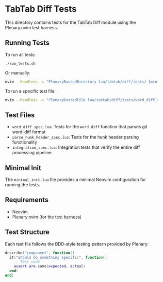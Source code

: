 # TabTab Diff Tests

This directory contains tests for the TabTab Diff module using the Plenary.nvim test harness.

## Running Tests

To run all tests:

```bash
./run_tests.sh
```

Or manually:

```bash
nvim --headless -c "PlenaryBustedDirectory lua/tabtab/diff/tests/ {minimal_init = 'lua/tabtab/diff/tests/minimal_init.lua'}"
```

To run a specific test file:

```bash
nvim --headless -c "PlenaryBustedFile lua/tabtab/diff/tests/word_diff_spec.lua {minimal_init = 'lua/tabtab/diff/tests/minimal_init.lua'}"
```

## Test Files

- `word_diff_spec.lua`: Tests for the `word_diff` function that parses git word-diff format
- `parse_hunk_header_spec.lua`: Tests for the hunk header parsing functionality
- `integration_spec.lua`: Integration tests that verify the entire diff processing pipeline

## Minimal Init

The `minimal_init.lua` file provides a minimal Neovim configuration for running the tests.

## Requirements

- Neovim
- Plenary.nvim (for the test harness)

## Test Structure

Each test file follows the BDD-style testing pattern provided by Plenary:

```lua
describe("component", function()
  it("should do something specific", function()
    -- Test code
    assert.are.same(expected, actual)
  end)
end)
```
